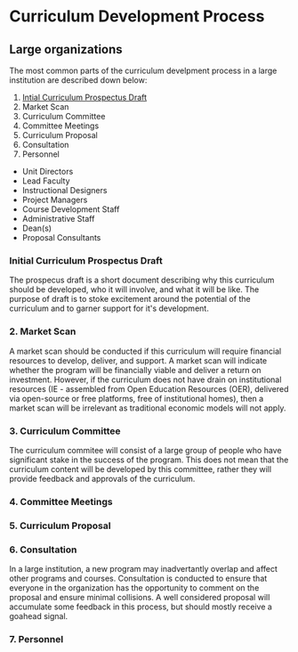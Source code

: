 # Curriculum Development Process

## Large organizations

The most common parts of the curriculum develpment process in a large institution are described down below:

1. [Intial Curriculum Prospectus Draft](#initial-curriculum-prospectus-draft)
2. Market Scan 
3. Curriculum Committee
4. Committee Meetings
5. Curriculum Proposal
6. Consultation
7. Personnel
  - Unit Directors
  - Lead Faculty
  - Instructional Designers
  - Project Managers
  - Course Development Staff
  - Administrative Staff
  - Dean(s)
  - Proposal Consultants
    
### Initial Curriculum Prospectus Draft

The prospecus draft is a short document describing why this curriculum should be developed, who it will involve, and what it will be like. The purpose of draft is to stoke excitement around the potential of the curriculum and to garner support for it's development.

### 2. Market Scan

A market scan should be conducted if this curriculum will require financial resources to develop, deliver, and support. A market scan will indicate whether the program will be financially viable and deliver a return on investment. However, if the curriculum does not have drain on institutional resources (IE - assembled from Open Education Resources (OER), delivered via open-source or free platforms, free of institutional homes), then a market scan will be irrelevant as traditional economic models will not apply. 

### 3. Curriculum Committee

The curriculum commitee will consist of a large group of people who have significant stake in the success of the program. This does not mean that the curriculum content will be developed by this committee, rather they will provide feedback and approvals of the curriculum. 

### 4. Committee Meetings
### 5. Curriculum Proposal
### 6. Consultation

In a large institution, a new program may inadvertantly overlap and affect other programs and courses. Consultation is conducted to ensure that everyone in the organization has the opportunity to comment on the proposal and ensure minimal collisions. A well considered proposal will accumulate some feedback in this process, but should mostly receive a goahead signal.

### 7. Personnel
